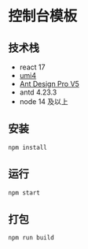 # 控制台模板

## 技术栈

- react 17
- [umi4](https://umijs.org/docs/tutorials/getting-started)
- [Ant Design Pro V5](https://pro.ant.design)
- antd 4.23.3
- node 14 及以上

## 安装

```bash
npm install
```

## 运行

```bash
npm start
```

## 打包

```bash
npm run build
```
